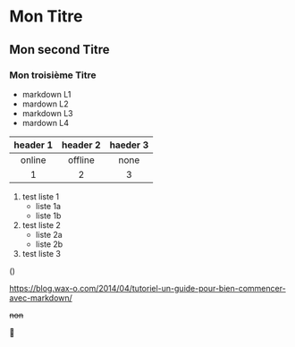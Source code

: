 # Mon Titre 
## Mon second Titre
### Mon troisième Titre

* markdown L1
* mardown L2
* markdown L3
* mardown L4

|header 1 | header 2 | haeder 3 |
|:-------:|:--------:|:--------:|
|online   |offline   | none     |
|1        |2         | 3        |

1. test liste 1
    * liste 1a
    * liste 1b
2. test liste 2 
    * liste 2a
    * liste 2b
3. test liste 3

\(\)

<https://blog.wax-o.com/2014/04/tutoriel-un-guide-pour-bien-commencer-avec-markdown/>

~~non~~

:smiling_face_with_three_hearts:
